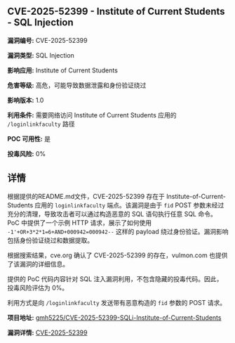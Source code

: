 ## CVE-2025-52399 - Institute of Current Students - SQL Injection

**漏洞编号:** CVE-2025-52399

**漏洞类型:** SQL Injection

**影响应用:** Institute of Current Students

**危害等级:** 高危，可能导致数据泄露和身份验证绕过

**影响版本:** 1.0

**利用条件:** 需要网络访问 Institute of Current Students 应用的 `/loginlinkfaculty` 路径

**POC 可用性:** 是

**投毒风险:** 0%

## 详情

根据提供的README.md文件，CVE-2025-52399 存在于 Institute-of-Current-Students 应用的 `loginlinkfaculty` 端点。该漏洞是由于 `fid` POST 参数未经过充分的清理，导致攻击者可以通过构造恶意的 SQL 语句执行任意 SQL 命令。PoC 中提供了一个示例 HTTP 请求，展示了如何使用 `-1'+OR+3*2*1=6+AND+000942=000942--` 这样的 payload 绕过身份验证。漏洞影响包括身份验证绕过和数据提取。 

根据搜索结果，cve.org 确认了 CVE-2025-52399 的存在，vulmon.com 也提供了该漏洞的详细信息。

提供的 PoC 代码内容针对 SQL 注入漏洞利用，不包含隐藏的投毒代码。因此，投毒风险评估为 0%。

利用方式是向 `/loginlinkfaculty` 发送带有恶意构造的 `fid` 参数的 POST 请求。

**项目地址:** [gmh5225/CVE-2025-52399-SQLi-Institute-of-Current-Students](https://github.com/gmh5225/CVE-2025-52399-SQLi-Institute-of-Current-Students)

**漏洞详情:** [CVE-2025-52399](https://nvd.nist.gov/vuln/detail/CVE-2025-52399)